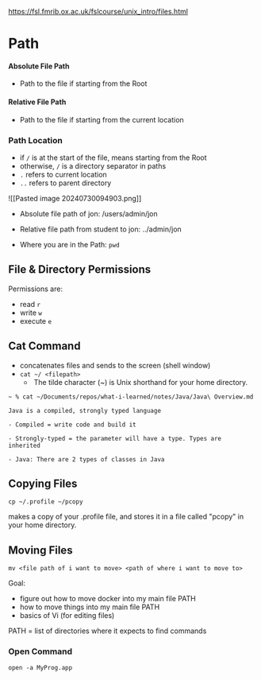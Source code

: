 https://fsl.fmrib.ox.ac.uk/fslcourse/unix_intro/files.html
# Path 

#### Absolute File Path 
- Path to the file if starting from the Root 
#### Relative File Path 
- Path to the file if starting from the current location 

### Path Location 
- if `/` is at the start of the file, means starting from the Root 
- otherwise, `/` is a directory separator in paths 
- `.` refers to current location 
- `..` refers to parent directory 

![[Pasted image 20240730094903.png]]

- Absolute file path of jon: /users/admin/jon
- Relative file path from student to jon: ../admin/jon 

- Where you are in the Path: `pwd`

## File & Directory Permissions 

Permissions are: 
- read `r`
- write `w`
- execute `e`


## Cat Command 
- concatenates files and sends to the screen (shell window)
- `cat ~/ <filepath>`
	-  The tilde character (~) is Unix shorthand for your home directory.

```shell
~ % cat ~/Documents/repos/what-i-learned/notes/Java/Java\ Overview.md 

Java is a compiled, strongly typed language 

- Compiled = write code and build it 

- Strongly-typed = the parameter will have a type. Types are inherited 

- Java: There are 2 types of classes in Java
```


## Copying Files 
`cp ~/.profile ~/pcopy` 

makes a copy of your .profile file, and stores it in a file called "pcopy" in your home directory.

## Moving Files 
`mv <file path of i want to move> <path of where i want to move to>`


Goal: 
- figure out how to move docker into my main file PATH 
- how to move things into my main file PATH 
- basics of Vi (for editing files)

PATH = list of directories where it expects to find commands 


### Open Command 
`open -a MyProg.app`
